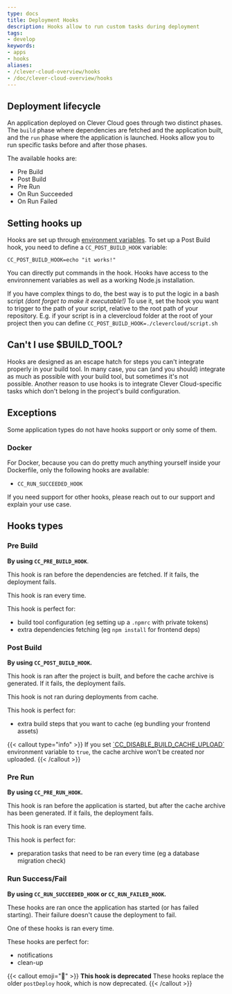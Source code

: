```yaml
---
type: docs
title: Deployment Hooks
description: Hooks allow to run custom tasks during deployment
tags:
- develop
keywords:
- apps
- hooks
aliases:
- /clever-cloud-overview/hooks
- /doc/clever-cloud-overview/hooks
---
```

## Deployment lifecycle

An application deployed on Clever Cloud goes through two distinct phases. The
`build` phase where dependencies are fetched and the application built, and the
`run` phase where the application is launched. Hooks allow you to run specific
tasks before and after those phases.

The available hooks are:

- Pre Build
- Post Build
- Pre Run
- On Run Succeeded
- On Run Failed

## Setting hooks up

Hooks are set up through [environment
variables](/developers/doc/develop/env-variables).
To set up a Post Build hook, you need to define a `CC_POST_BUILD_HOOK`
variable:

```shell
CC_POST_BUILD_HOOK=echo "it works!"
```

You can directly put commands in the hook. Hooks have access to the environnement variables as well as a working Node.js installation.

If you have complex things to do, the best way is to put the logic in a bash script *(dont forget to make it executable!)*
To use it, set the hook you want to trigger to the path of your script, relative to the root path of your repository.
E.g. if your script is in a clevercloud folder at the root of your project then you can define `CC_POST_BUILD_HOOK=./clevercloud/script.sh`

## Can't I use $BUILD_TOOL?

Hooks are designed as an escape hatch for steps you can't integrate properly in
your build tool. In many case, you can (and you should) integrate as much as
possible with your build tool, but sometimes it's not possible. Another reason
to use hooks is to integrate Clever Cloud-specific tasks which don't belong in
the project's build configuration.

## Exceptions

Some application types do not have hooks support or only some of them.

### Docker

For Docker, because you can do pretty much anything yourself inside your Dockerfile, only the following hooks are available:

- `CC_RUN_SUCCEEDED_HOOK`

If you need support for other hooks, please reach out to our support and explain your use case.

## Hooks types

### Pre Build

**By using `CC_PRE_BUILD_HOOK`**.

This hook is ran before the dependencies are fetched. If it fails, the
deployment fails.

This hook is ran every time.

This hook is perfect for:

- build tool configuration (eg setting up a `.npmrc` with private tokens)
- extra dependencies fetching (eg `npm install` for frontend deps)

### Post Build

**By using `CC_POST_BUILD_HOOK`.**

This hook is ran after the project is built, and before the cache archive is
generated. If it fails, the deployment fails.

This hook is not ran during deployments from cache.

This hook is perfect for:

- extra build steps that you want to cache (eg bundling your frontend assets)

{{< callout type="info" >}}
  If you set [\`CC_DISABLE_BUILD_CACHE_UPLOAD\`](/developers/doc/develop/env-variables/#settings-you-can-define-using-environment-variables) environment variable to `true`, the cache archive won't be created nor uploaded.
{{< /callout >}}

### Pre Run

**By using `CC_PRE_RUN_HOOK`.**

This hook is ran before the application is started, but after the cache archive
has been generated. If it fails, the deployment fails.

This hook is ran every time.

This hook is perfect for:

- preparation tasks that need to be ran every time (eg a database migration check)

### Run Success/Fail

**By using `CC_RUN_SUCCEEDED_HOOK` or `CC_RUN_FAILED_HOOK`.**

These hooks are ran once the application has started (or has failed starting).
Their failure doesn't cause the deployment to fail.

One of these hooks is ran every time.

These hooks are perfect for:

- notifications
- clean-up

{{< callout emoji="🧹" >}}
**This hook is deprecated**
These hooks replace the older `postDeploy` hook, which is now deprecated.
{{< /callout >}}
